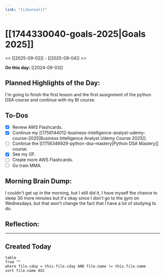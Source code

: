 ```yaml
---
link: "[[Journal]]"
---
```

# [[1744330040-goals-2025|Goals 2025]]
<< [[2025-09-02]] - [[2025-09-04]] >>

**On this day:** [[2024-09-03]]
## Planned Highlights of the Day:
I'm going to finish the first lesson and the first assignment of the python DSA course and continue with my BI course.

## To-Dos
- [x] Review AWS Flashcards.
- [x] Continue my [[1756144012-business-intelligence-analyst-udemy-course-2025|Business Intelligence Analyst Udemy Course 2025]].
- [ ] Continue the [[1756346929-python-dsa-mastery|Python DSA Mastery]] course.
- [x] See my GF.
- [ ] Create more AWS Flashcards.
- [ ] Go train MMA.

## Morning Brain Dump:
I couldn't get up in the morning, but I still did it, I have myself the chance to sleep 30 more minutes but it's okay since I don't go to the gym on Wednesdays, but that won't change the fact that I have a lot of studying to do.

## Reflection:


---
## Created Today
```dataview
table
from ""
where file.cday = this.file.cday AND file.name != this.file.name
sort file.name ASC
```


